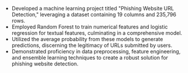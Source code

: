 * Developed a machine learning project titled "Phishing Website URL Detection," leveraging a dataset containing 19 columns and 235,796 rows. <br>
* Employed Random Forest to train numerical features and logistic regression for textual features, culminating in a comprehensive model. <br>
* Utilized the average probability from these models to generate predictions, discerning the legitimacy of URLs submitted by users. <br>
* Demonstrated proficiency in data preprocessing, feature engineering, and ensemble learning techniques to create a robust solution for phishing website detection. <br>
